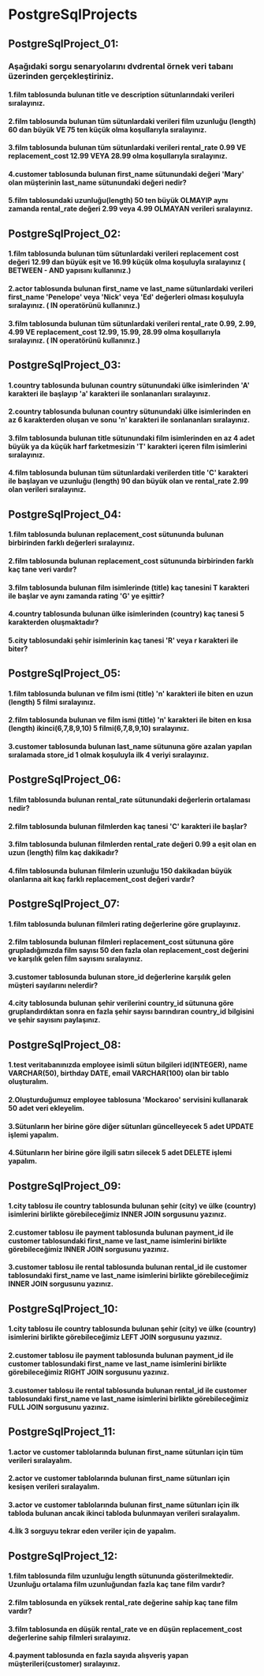 # PostgreSqlProjects
## PostgreSqlProject_01:
### Aşağıdaki sorgu senaryolarını dvdrental örnek veri tabanı üzerinden gerçekleştiriniz.
#### 1.film tablosunda bulunan title ve description sütunlarındaki verileri sıralayınız.
#### 2.film tablosunda bulunan tüm sütunlardaki verileri film uzunluğu (length) 60 dan büyük VE 75 ten küçük olma koşullarıyla sıralayınız.
#### 3.film tablosunda bulunan tüm sütunlardaki verileri rental_rate 0.99 VE replacement_cost 12.99 VEYA 28.99 olma koşullarıyla sıralayınız.
#### 4.customer tablosunda bulunan first_name sütunundaki değeri 'Mary' olan müşterinin last_name sütunundaki değeri nedir?
#### 5.film tablosundaki uzunluğu(length) 50 ten büyük OLMAYIP aynı zamanda rental_rate değeri 2.99 veya 4.99 OLMAYAN verileri sıralayınız.

## PostgreSqlProject_02:
#### 1.film tablosunda bulunan tüm sütunlardaki verileri replacement cost değeri 12.99 dan büyük eşit ve 16.99 küçük olma koşuluyla sıralayınız ( BETWEEN - AND yapısını kullanınız.)
#### 2.actor tablosunda bulunan first_name ve last_name sütunlardaki verileri first_name 'Penelope' veya 'Nick' veya 'Ed' değerleri olması koşuluyla sıralayınız. ( IN operatörünü kullanınız.)
#### 3.film tablosunda bulunan tüm sütunlardaki verileri rental_rate 0.99, 2.99, 4.99 VE replacement_cost 12.99, 15.99, 28.99 olma koşullarıyla sıralayınız. ( IN operatörünü kullanınız.)

## PostgreSqlProject_03:
#### 1.country tablosunda bulunan country sütunundaki ülke isimlerinden 'A' karakteri ile başlayıp 'a' karakteri ile sonlananları sıralayınız.
#### 2.country tablosunda bulunan country sütunundaki ülke isimlerinden en az 6 karakterden oluşan ve sonu 'n' karakteri ile sonlananları sıralayınız.
#### 3.film tablosunda bulunan title sütunundaki film isimlerinden en az 4 adet büyük ya da küçük harf farketmesizin 'T' karakteri içeren film isimlerini sıralayınız.
#### 4.film tablosunda bulunan tüm sütunlardaki verilerden title 'C' karakteri ile başlayan ve uzunluğu (length) 90 dan büyük olan ve rental_rate 2.99 olan verileri sıralayınız.

## PostgreSqlProject_04:
#### 1.film tablosunda bulunan replacement_cost sütununda bulunan birbirinden farklı değerleri sıralayınız.
#### 2.film tablosunda bulunan replacement_cost sütununda birbirinden farklı kaç tane veri vardır?
#### 3.film tablosunda bulunan film isimlerinde (title) kaç tanesini T karakteri ile başlar ve aynı zamanda rating 'G' ye eşittir?
#### 4.country tablosunda bulunan ülke isimlerinden (country) kaç tanesi 5 karakterden oluşmaktadır?
#### 5.city tablosundaki şehir isimlerinin kaç tanesi 'R' veya r karakteri ile biter?

## PostgreSqlProject_05:
#### 1.film tablosunda bulunan ve film ismi (title) 'n' karakteri ile biten en uzun (length) 5 filmi sıralayınız.
#### 2.film tablosunda bulunan ve film ismi (title) 'n' karakteri ile biten en kısa (length) ikinci(6,7,8,9,10) 5 filmi(6,7,8,9,10) sıralayınız.
#### 3.customer tablosunda bulunan last_name sütununa göre azalan yapılan sıralamada store_id 1 olmak koşuluyla ilk 4 veriyi sıralayınız.

## PostgreSqlProject_06:
#### 1.film tablosunda bulunan rental_rate sütunundaki değerlerin ortalaması nedir?
#### 2.film tablosunda bulunan filmlerden kaç tanesi 'C' karakteri ile başlar?
#### 3.film tablosunda bulunan filmlerden rental_rate değeri 0.99 a eşit olan en uzun (length) film kaç dakikadır?
#### 4.film tablosunda bulunan filmlerin uzunluğu 150 dakikadan büyük olanlarına ait kaç farklı replacement_cost değeri vardır?

## PostgreSqlProject_07:
#### 1.film tablosunda bulunan filmleri rating değerlerine göre gruplayınız.
#### 2.film tablosunda bulunan filmleri replacement_cost sütununa göre grupladığımızda film sayısı 50 den fazla olan replacement_cost değerini ve karşılık gelen film sayısını sıralayınız.
#### 3.customer tablosunda bulunan store_id değerlerine karşılık gelen müşteri sayılarını nelerdir?
#### 4.city tablosunda bulunan şehir verilerini country_id sütununa göre gruplandırdıktan sonra en fazla şehir sayısı barındıran country_id bilgisini ve şehir sayısını paylaşınız.

## PostgreSqlProject_08:
#### 1.test veritabanınızda employee isimli sütun bilgileri id(INTEGER), name VARCHAR(50), birthday DATE, email VARCHAR(100) olan bir tablo oluşturalım.
#### 2.Oluşturduğumuz employee tablosuna 'Mockaroo' servisini kullanarak 50 adet veri ekleyelim.
#### 3.Sütunların her birine göre diğer sütunları güncelleyecek 5 adet UPDATE işlemi yapalım.
#### 4.Sütunların her birine göre ilgili satırı silecek 5 adet DELETE işlemi yapalım.

## PostgreSqlProject_09:
#### 1.city tablosu ile country tablosunda bulunan şehir (city) ve ülke (country) isimlerini birlikte görebileceğimiz INNER JOIN sorgusunu yazınız.
#### 2.customer tablosu ile payment tablosunda bulunan payment_id ile customer tablosundaki first_name ve last_name isimlerini birlikte görebileceğimiz INNER JOIN sorgusunu yazınız.
#### 3.customer tablosu ile rental tablosunda bulunan rental_id ile customer tablosundaki first_name ve last_name isimlerini birlikte görebileceğimiz INNER JOIN sorgusunu yazınız.

## PostgreSqlProject_10:
#### 1.city tablosu ile country tablosunda bulunan şehir (city) ve ülke (country) isimlerini birlikte görebileceğimiz LEFT JOIN sorgusunu yazınız.
#### 2.customer tablosu ile payment tablosunda bulunan payment_id ile customer tablosundaki first_name ve last_name isimlerini birlikte görebileceğimiz RIGHT JOIN sorgusunu yazınız.
#### 3.customer tablosu ile rental tablosunda bulunan rental_id ile customer tablosundaki first_name ve last_name isimlerini birlikte görebileceğimiz FULL JOIN sorgusunu yazınız.

## PostgreSqlProject_11:
#### 1.actor ve customer tablolarında bulunan first_name sütunları için tüm verileri sıralayalım.
#### 2.actor ve customer tablolarında bulunan first_name sütunları için kesişen verileri sıralayalım.
#### 3.actor ve customer tablolarında bulunan first_name sütunları için ilk tabloda bulunan ancak ikinci tabloda bulunmayan verileri sıralayalım.
#### 4.İlk 3 sorguyu tekrar eden veriler için de yapalım.

## PostgreSqlProject_12:
#### 1.film tablosunda film uzunluğu length sütununda gösterilmektedir. Uzunluğu ortalama film uzunluğundan fazla kaç tane film vardır?
#### 2.film tablosunda en yüksek rental_rate değerine sahip kaç tane film vardır?
#### 3.film tablosunda en düşük rental_rate ve en düşün replacement_cost değerlerine sahip filmleri sıralayınız.
#### 4.payment tablosunda en fazla sayıda alışveriş yapan müşterileri(customer) sıralayınız.
